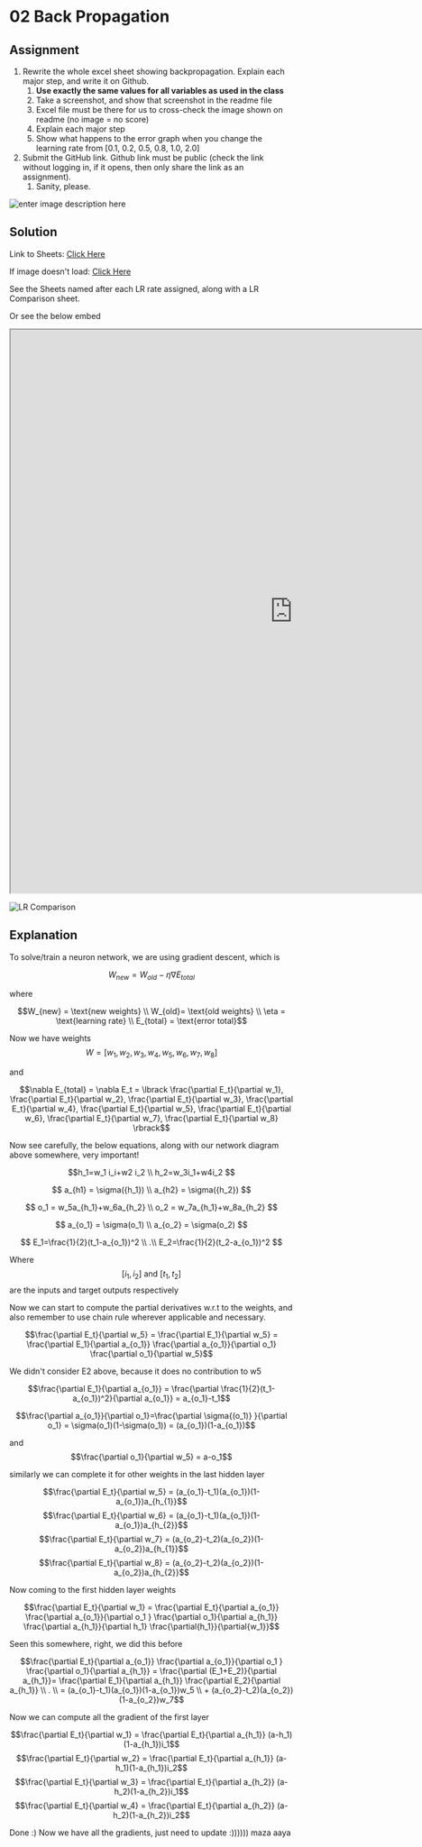 ﻿# 02 Back Propagation

## Assignment

1.  Rewrite the whole excel sheet showing backpropagation. Explain each major step, and write it on Github.  
    1.  **Use exactly the same values for all variables as used in the class**
    2.  Take a screenshot, and show that screenshot in the readme file
    3.  Excel file must be there for us to cross-check the image shown on readme (no image = no score)
    4.  Explain each major step
    5.  Show what happens to the error graph when you change the learning rate from [0.1, 0.2, 0.5, 0.8, 1.0, 2.0]
2.  Submit the GitHub link. Github link must be public (check the link without logging in, if it opens, then only share the link as an assignment).
    1.  Sanity, please.

![enter image description here](https://github.com/extensive-nlp/TSAI-DeepNLP-END2.0/blob/main/02_BackProp/network.png?raw=true)


## Solution

Link to Sheets: [Click Here](https://docs.google.com/spreadsheets/d/e/2PACX-1vQt6ZBcXJcHRZbYVWIIXLG6qheyKbx8ac7vDG8geqoeCQdOTJI3kZPe6pyAVdxCYb0paFkR8jknNKGb/pubhtml)

If image doesn't load: [Click Here](https://docs.google.com/spreadsheets/d/1JtTJBRXMzpiiWkEqqRlruNRudKrFkGdHJhQ3Ikzy5dw/edit?usp=sharing)

See the Sheets named after each LR rate assigned, along with a LR Comparison sheet.

Or see the below embed

<iframe src="https://docs.google.com/spreadsheets/d/e/2PACX-1vQt6ZBcXJcHRZbYVWIIXLG6qheyKbx8ac7vDG8geqoeCQdOTJI3kZPe6pyAVdxCYb0paFkR8jknNKGb/pubhtml?widget=true&amp;headers=false" width="1000" height="1000"></iframe>

![LR Comparison](https://github.com/extensive-nlp/TSAI-DeepNLP-END2.0/blob/main/02_BackProp/LR_Comparison.png?raw=true)

## Explanation

To solve/train a neuron network, we are using gradient descent, which is

$$W_{new}=W_{old}-\eta\nabla{E_{total}}$$

where

$$W_{new} = \text{new weights} \\ W_{old}= \text{old weights} \\ \eta = \text{learning rate} \\ E_{total} = \text{error total}$$

Now we have weights $$W = \lbrack w_1, w_2, w_3, w_4, w_5, w_6, w_7, w_8 \rbrack$$

and

$$\nabla E_{total} = \nabla E_t = \lbrack \frac{\partial E_t}{\partial w_1}, \frac{\partial E_t}{\partial w_2}, \frac{\partial E_t}{\partial w_3}, \frac{\partial E_t}{\partial w_4}, \frac{\partial E_t}{\partial w_5}, \frac{\partial E_t}{\partial w_6}, \frac{\partial E_t}{\partial w_7}, \frac{\partial E_t}{\partial w_8} \rbrack$$

Now see carefully, the below equations, along with our network diagram above somewhere, very important!

$$h_1=w_1 i_i+w2 i_2 \\ h_2=w_3i_1+w4i_2 $$

$$
a_{h1} = \sigma({h_1}) \\  a_{h2} = \sigma({h_2})
$$

$$
o_1 = w_5a_{h_1}+w_6a_{h_2} \\ o_2 = w_7a_{h_1}+w_8a_{h_2}
$$

$$
a_{o_1} = \sigma(o_1) \\ a_{o_2} = \sigma(o_2)
$$

$$
E_1=\frac{1}{2}(t_1-a_{o_1})^2 \\ .\\ E_2=\frac{1}{2}(t_2-a_{o_1})^2
$$

Where $$[i_1, i_2] \text{ and }[t_1, t_2]$$ are the inputs and target outputs respectively

Now we can start to compute the partial derivatives w.r.t to the weights, and also remember to use chain rule wherever applicable and necessary.

$$\frac{\partial E_t}{\partial w_5} = \frac{\partial E_1}{\partial w_5} = \frac{\partial E_1}{\partial a_{o_1}} \frac{\partial a_{o_1}}{\partial o_1} \frac{\partial o_1}{\partial w_5}$$

We didn't consider E2 above, because it does no contribution to w5

$$\frac{\partial E_1}{\partial a_{o_1}}  = \frac{\partial \frac{1}{2}(t_1-a_{o_1})^2}{\partial a_{o_1}}  = a_{o_1}-t_1$$

$$\frac{\partial a_{o_1}}{\partial o_1}=\frac{\partial \sigma{(o_1)} }{\partial o_1} = \sigma(o_1)(1-\sigma(o_1)) = (a_{o_1})(1-a_{o_1})$$

and
$$\frac{\partial o_1}{\partial w_5} = a-o_1$$

similarly we can complete it for other weights in the last hidden layer

$$\frac{\partial E_t}{\partial w_5} = (a_{o_1}-t_1)(a_{o_1})(1-a_{o_1})a_{h_{1}}$$
$$\frac{\partial E_t}{\partial w_6} = (a_{o_1}-t_1)(a_{o_1})(1-a_{o_1})a_{h_{2}}$$
$$\frac{\partial E_t}{\partial w_7} = (a_{o_2}-t_2)(a_{o_2})(1-a_{o_2})a_{h_{1}}$$
$$\frac{\partial E_t}{\partial w_8} = (a_{o_2}-t_2)(a_{o_2})(1-a_{o_2})a_{h_{2}}$$

Now coming to the first hidden layer weights

$$\frac{\partial E_t}{\partial w_1}  = \frac{\partial E_t}{\partial a_{o_1}} \frac{\partial a_{o_1}}{\partial o_1 } \frac{\partial o_1}{\partial a_{h_1}} \frac{\partial a_{h_1}}{\partial h_1} \frac{\partial{h_1}}{\partial{w_1}}$$

Seen this somewhere, right, we did this before

$$\frac{\partial E_t}{\partial a_{o_1}} \frac{\partial a_{o_1}}{\partial o_1 } \frac{\partial o_1}{\partial a_{h_1}} = \frac{\partial (E_1+E_2)}{\partial a_{h_1}}= \frac{\partial E_1}{\partial a_{h_1}}  \frac{\partial E_2}{\partial a_{h_1}} \\ . \\ = (a_{o_1}-t_1)(a_{o_1})(1-a_{o_1})w_5 \\ + (a_{o_2}-t_2)(a_{o_2})(1-a_{o_2})w_7$$

Now we can compute all the gradient of the first layer

$$\frac{\partial E_t}{\partial w_1} = \frac{\partial E_t}{\partial a_{h_1}} (a-h_1)(1-a_{h_1})i_1$$
$$\frac{\partial E_t}{\partial w_2} = \frac{\partial E_t}{\partial a_{h_1}} (a-h_1)(1-a_{h_1})i_2$$
$$\frac{\partial E_t}{\partial w_3} = \frac{\partial E_t}{\partial a_{h_2}} (a-h_2)(1-a_{h_2})i_1$$
$$\frac{\partial E_t}{\partial w_4} = \frac{\partial E_t}{\partial a_{h_2}} (a-h_2)(1-a_{h_2})i_2$$

Done :) Now we have all the gradients, just need to update :))))))  maza aaya


